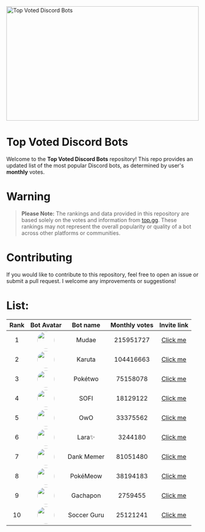 <img src="https://miro.medium.com/v2/resize:fit:1400/0*HZPDFAVijYC-uNJ6.png" alt="Top Voted Discord Bots" height="300" width="100%">

# Top Voted Discord Bots

Welcome to the **Top Voted Discord Bots** repository! This repo provides an updated list of the most popular Discord bots, as determined by user's **monthly** votes.

# Warning
> **Please Note:** The rankings and data provided in this repository are based solely on the votes and information from [top.gg](https://top.gg/). These rankings may not represent the overall popularity or quality of a bot across other platforms or communities.

# Contributing

If you would like to contribute to this repository, feel free to open an issue or submit a pull request. I welcome any improvements or suggestions!

# List:



| Rank | Bot Avatar | Bot name        | Monthly votes | Invite link  |
|:----:|:----------:|:-----------------:|:--------------:|:------------:|
| 1 | <img src="https://cdn.discordapp.com/avatars/432610292342587392/https://cdn.discordapp.com/avatars/432610292342587392/29cb28fbf65a3958105026ab03abd306.png.png" width="45" height="45" style="border-radius: 50%"/> | Mudae | 215951727 | [Click me](https://discord.com/api/oauth2/authorize?client_id=432610292342587392&permissions=537159744&scope=applications.commands%20bot) |
| 2 | <img src="https://cdn.discordapp.com/avatars/646937666251915264/https://cdn.discordapp.com/avatars/646937666251915264/0e54d87446f106d1fd58385295ae9deb.png.png" width="45" height="45" style="border-radius: 50%"/> | Karuta | 104416663 | [Click me](https://discordapp.com/oauth2/authorize?client_id=646937666251915264&permissions=379969&scope=bot) |
| 3 | <img src="https://cdn.discordapp.com/avatars/716390085896962058/https://cdn.discordapp.com/avatars/716390085896962058/3031fa9e2fabde1652a57ab33f4d7f37.png.png" width="45" height="45" style="border-radius: 50%"/> | Pokétwo | 75158078 | [Click me](https://discord.com/oauth2/authorize?client_id=716390085896962058&scope=bot%20applications.commands&permissions=388168) |
| 4 | <img src="https://cdn.discordapp.com/avatars/853629533855809596/https://cdn.discordapp.com/avatars/853629533855809596/a_4e9b12420d607a91fe65c3f7a035398f.png.png" width="45" height="45" style="border-radius: 50%"/> | SOFI | 18129122 | [Click me](https://discord.com/api/oauth2/authorize?client_id=853629533855809596&scope=bot+applications.commands&permissions=515396455521) |
| 5 | <img src="https://cdn.discordapp.com/avatars/408785106942164992/https://cdn.discordapp.com/avatars/408785106942164992/1a449430e3a9a830efebb8c57917f943.png.png" width="45" height="45" style="border-radius: 50%"/> | OwO | 33375562 | [Click me](https://discordapp.com/oauth2/authorize?client_id=408785106942164992&permissions=1074120776&scope=bot) |
| 6 | <img src="https://cdn.discordapp.com/avatars/944016826751389717/https://cdn.discordapp.com/avatars/944016826751389717/bed9c32e0163818549e7abcd3f2221f2.png.png" width="45" height="45" style="border-radius: 50%"/> | Lara✨ | 3244180 | [Click me](https://discord.com/api/oauth2/authorize?client_id=944016826751389717&permissions=279176400136&scope=bot%20applications.commands) |
| 7 | <img src="https://cdn.discordapp.com/avatars/270904126974590976/https://cdn.discordapp.com/avatars/270904126974590976/a_24778db4737114253ac3b30f45f1979f.png.png" width="45" height="45" style="border-radius: 50%"/> | Dank Memer | 81051480 | [Click me](https://discord.com/oauth2/authorize?client_id=270904126974590976&scope=bot%20applications.commands&permissions=105227086912&redirect_uri=https%3A%2F%2Fdankmemer.lol%2Flanding%3Fsource%3Dtopgg&response_type=code) |
| 8 | <img src="https://cdn.discordapp.com/avatars/664508672713424926/https://cdn.discordapp.com/avatars/664508672713424926/3fdd274cd284dc45dda6c7cad6b9e1b2.png.png" width="45" height="45" style="border-radius: 50%"/> | PokéMeow | 38194183 | [Click me](https://discord.com/oauth2/authorize?client_id=664508672713424926&scope=bot%20applications.commands&permissions=388168) |
| 9 | <img src="https://cdn.discordapp.com/avatars/815289915557675118/https://cdn.discordapp.com/avatars/815289915557675118/30e8f3c76c64cf22300683ddcd082984.png.png" width="45" height="45" style="border-radius: 50%"/> | Gachapon | 2759455 | [Click me](https://discord.com/api/oauth2/authorize?client_id=815289915557675118&permissions=8&redirect_uri=https%3A%2F%2Fgachapon.me%2Foauth%2Fredirect&scope=bot%20applications.commands) |
| 10 | <img src="https://cdn.discordapp.com/avatars/668075833780469772/https://cdn.discordapp.com/avatars/668075833780469772/664d980a7d6dd3667cc8f01457cec3da.png.png" width="45" height="45" style="border-radius: 50%"/> | Soccer Guru | 25121241 | [Click me](https://discord.com/oauth2/authorize?client_id=668075833780469772&scope=bot+applications.commands&permissions=388160) |
